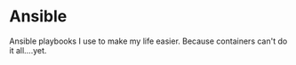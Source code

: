 # Ansible
 Ansible playbooks I use to make my life easier. Because containers can't do it all....yet.
